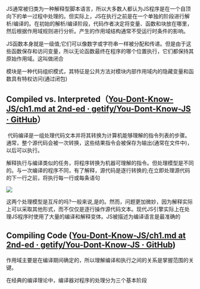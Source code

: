 JS通常被归类为一种解释型脚本语言，所以大多数人都认为JS程序是在一个自顶向下的单一过程中处理的。但实际上，JS在执行之前是在一个单独的阶段进行解析/编译的。在初始的解析/编译阶段，代码作者决定将变量、函数和块放在哪里，然后根据作用域规则进行分析。产生的作用域结构通常不受运行时条件的影响。

JS函数本身就是一级值;它们可以像数字或字符串一样被分配和传递。但是由于这些函数保存和访问变量，所以无论函数最终在程序的哪个位置执行，它们都保持其原始作用域。这叫做闭合

模块是一种代码组织模式，其特征是公共方法对模块内部作用域内的隐藏变量和函数具有特权访问(通过闭包)

## Compiled vs. Interpreted（[You-Dont-Know-JS/ch1.md at 2nd-ed · getify/You-Dont-Know-JS · GitHub](https://github.com/getify/You-Dont-Know-JS/blob/2nd-ed/scope-closures/ch1.md#compiled-vs-interpreted)）

 代码编译是一组处理代码文本并将其转换为计算机能够理解的指令列表的步骤。通常，整个源代码会被一次转换，这些结果指令会被保存为输出(通常在文件中)，以后可以执行。

解释执行与编译类似的任务，将程序转换为机器可理解的指令。但处理模型是不同的。与一次编译的程序不同，有了解释，源代码是逐行转换的;在立即处理源代码的下一行之前，将执行每一行或每条语句

![](https://raw.githubusercontent.com/getify/You-Dont-Know-JS/2nd-ed/scope-closures/images/fig1.png)

这两个处理模型是互斥的吗?一般来说,是的。然而，问题更加微妙，因为解释实际上可以采取其他形式，而不仅仅是逐行操作源代码文本。现代JS引擎实际上在处理JS程序时使用了大量的编译和解释变体。JS被描述为编译语言是最准确的

## Compiling Code ([You-Dont-Know-JS/ch1.md at 2nd-ed · getify/You-Dont-Know-JS · GitHub](https://github.com/getify/You-Dont-Know-JS/blob/2nd-ed/scope-closures/ch1.md#compiling-code))

作用域主要是在编译期间确定的，所以理解编译和执行之间的关系是掌握范围的关键。

在经典的编译理论中，编译器对程序的处理分为三个基本阶段



